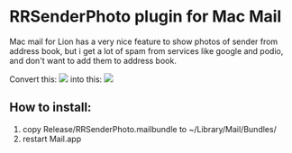 RRSenderPhoto plugin for Mac Mail
=========

Mac mail for Lion has a very nice feature to show photos of sender from address book, but i get a lot of spam from services like google and podio, and don't want to add them to address book.

Convert this:
<img src="http://img834.imageshack.us/img834/7523/screenshot20111213at854.png">
into this:
<img src="http://img269.imageshack.us/img269/8091/screenshot20111213at855.png">


How to install:
---------
1) copy Release/RRSenderPhoto.mailbundle to ~/Library/Mail/Bundles/<br/>
2) restart Mail.app